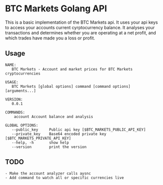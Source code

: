 # BTC Markets Golang API
This is a basic implementation of the BTC Markets api. It uses your api keys to access your accounts current cyrptocurrency balance. It analyses your transactions and determines whether you are operating at a net profit, and which trades have made you a loss or profit.

## Usage
```
NAME:
   BTC Markets - Account and market prices for BTC Markets cryptocurrencies

USAGE:
   BTC Markets [global options] command [command options] [arguments...]

VERSION:
   0.0.1

COMMANDS:
    account	Account balance and analysis

GLOBAL OPTIONS:
   --public_key 	Public api key [$BTC_MARKETS_PUBLIC_API_KEY]
   --private_key 	Base64 encoded private key [$BTC_MARKETS_PRIVATE_API_KEY]
   --help, -h		show help
   --version		print the version
```


## TODO
```
- Make the account analyzer calls aysnc
- Add command to watch all or specific currencies live
```
